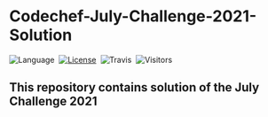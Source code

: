 # Codechef-July-Challenge-2021-Solution

![Language](https://img.shields.io/badge/language-Python%20%2F%20Modern%20C++-orange.svg)&nbsp;
[![License](https://img.shields.io/badge/license-MIT-blue.svg)](./LICENSE.md)&nbsp;
![Travis](https://travis-ci.org/prashantsingh20/Codechef-July-Challenge-2021-Solution.svg?branch=master)&nbsp;
![Visitors](https://visitor-badge.laobi.icu/badge?page_id=prashantprasar.codechef.solutions)


<h2>This repository contains solution of the July Challenge 2021</h2>
